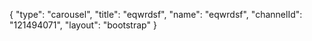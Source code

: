 {
    "type": "carousel",
    "title": "eqwrdsf",
    "name": "eqwrdsf",
    "channelId": "121494071",
    "layout": "bootstrap"
}